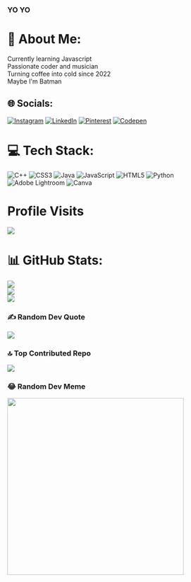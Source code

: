 ### YO YO
# 💫 About Me:
Currently learning Javascript<br>Passionate coder and musician<br>Turning coffee into cold since 2022<br>Maybe I'm Batman


## 🌐 Socials:
[![Instagram](https://img.shields.io/badge/Instagram-%23E4405F.svg?logo=Instagram&logoColor=white)](https://instagram.com/@14prem._) [![LinkedIn](https://img.shields.io/badge/LinkedIn-%230077B5.svg?logo=linkedin&logoColor=white)](https://linkedin.com/in/premthatikonda29) [![Pinterest](https://img.shields.io/badge/Pinterest-%23E60023.svg?logo=Pinterest&logoColor=white)](https://pinterest.com/premthatikonda) [![Codepen](https://img.shields.io/badge/Codepen-000000?style=for-the-badge&logo=codepen&logoColor=white)](https://codepen.io/prem-thatikonda29) 

# 💻 Tech Stack:
![C++](https://img.shields.io/badge/c++-%2300599C.svg?style=for-the-badge&logo=c%2B%2B&logoColor=white) ![CSS3](https://img.shields.io/badge/css3-%231572B6.svg?style=for-the-badge&logo=css3&logoColor=white) ![Java](https://img.shields.io/badge/java-%23ED8B00.svg?style=for-the-badge&logo=openjdk&logoColor=white) ![JavaScript](https://img.shields.io/badge/javascript-%23323330.svg?style=for-the-badge&logo=javascript&logoColor=%23F7DF1E) ![HTML5](https://img.shields.io/badge/html5-%23E34F26.svg?style=for-the-badge&logo=html5&logoColor=white) ![Python](https://img.shields.io/badge/python-3670A0?style=for-the-badge&logo=python&logoColor=ffdd54) ![Adobe Lightroom](https://img.shields.io/badge/Adobe%20Lightroom-31A8FF.svg?style=for-the-badge&logo=Adobe%20Lightroom&logoColor=white) ![Canva](https://img.shields.io/badge/Canva-%2300C4CC.svg?style=for-the-badge&logo=Canva&logoColor=white)

# Profile Visits
[![](https://visitcount.itsvg.in/api?id=prem-thatikonda29&icon=8&color=1)](https://visitcount.itsvg.in)

# 📊 GitHub Stats:
![](https://github-readme-stats.vercel.app/api?username=prem-thatikonda29&theme=gotham&hide_border=false&include_all_commits=false&count_private=false)<br/>
![](https://github-readme-streak-stats.herokuapp.com/?user=prem-thatikonda29&theme=gotham&hide_border=false)<br/>
![](https://github-readme-stats.vercel.app/api/top-langs/?username=prem-thatikonda29&theme=gotham&hide_border=false&include_all_commits=false&count_private=false&layout=compact)

### ✍️ Random Dev Quote
![](https://quotes-github-readme.vercel.app/api?type=horizontal&theme=radical)

### 🔝 Top Contributed Repo
![](https://github-contributor-stats.vercel.app/api?username=prem-thatikonda29&limit=5&theme=algolia&combine_all_yearly_contributions=true)

### 😂 Random Dev Meme
<img src='https://randommeme-five.vercel.app/' style="height: 400px;"/>


<!-- Proudly created with GPRM ( https://gprm.itsvg.in ) -->
